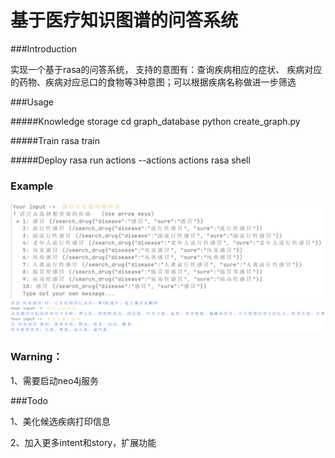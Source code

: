 # 基于医疗知识图谱的问答系统

###Introduction

实现一个基于rasa的问答系统， 支持的意图有：查询疾病相应的症状、
疾病对应的药物、疾病对应忌口的食物等3种意图；可以根据疾病名称做进一步筛选

###Usage

#####Knowledge storage
    cd graph_database
    python create_graph.py

#####Train
    rasa train

#####Deploy
    rasa run actions --actions actions
    rasa shell

### Example
![Image text](pic/1.png)
![Image text](pic/2.png)

### Warning：
1、需要启动neo4j服务

###Todo

1、美化候选疾病打印信息

2、加入更多intent和story，扩展功能